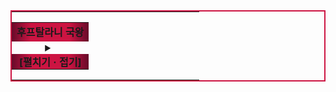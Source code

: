 <table style="border:2px solid #cc1442;"><tr><td style="padding:0;">
<table style="width:300px;text-align:center;">
    <tr>
        <td style="background:linear-gradient(to right, #660a29 0%, #cc1442 25%, #cc1442 75%, #660a29 100%);color:var(--bg);"><b>후프탈라니 국왕</b></td>
    </tr>
    <tr><td style="padding:0;">
    <details>
        <summary><div class="td" style="background:linear-gradient(to right, #660a29 0%, #cc1442 25%, #cc1442 75%, #660a29 100%);color:var(--bg);"><b>[펼치기 · 접기]</b></div></summary>
        <table>
            <tr>
                <td style="background-color:#cc1442;color:var(--bg);">제1대</td>
                <td style="background-color:#cc1442;color:var(--bg);">제2대</td>
                <td style="background-color:#cc1442;color:var(--bg);">제3대</td>
                <td style="background-color:#cc1442;color:var(--bg);">제4대</td>
            </tr>
            <tr>
                <td style="background-color:#cc1442;color:var(--bg);">끄바라크헬데에니</td>
                <td style="background-color:#cc1442;color:var(--bg);">쿠우뉘이니</td>
                <td style="background-color:#cc1442;color:var(--bg);">샬러티키니</td>
                <td style="background-color:#cc1442;color:var(--bg);">카호니</td>
            </tr>
        </table>
    </details>
    </td></tr>
</table>
</td></tr></table>